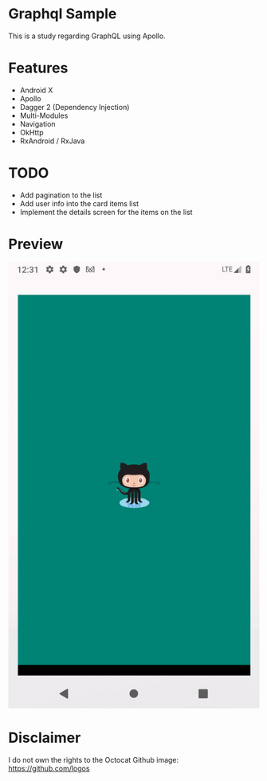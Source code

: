 # Graphql Sample

This is a study regarding GraphQL using Apollo.

# Features

* Android X
* Apollo
* Dagger 2 (Dependency Injection)
* Multi-Modules
* Navigation
* OkHttp
* RxAndroid / RxJava

# TODO

* Add pagination to the list
* Add user info into the card items list
* Implement the details screen for the items on the list

# Preview

![Preview](https://github.com/PedroOkawa/graphql-sample/blob/master/preview/preview.gif)

# Disclaimer

I do not own the rights to the Octocat Github image:
https://github.com/logos
